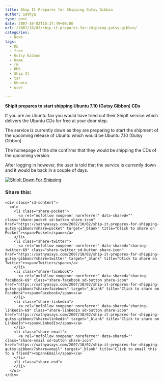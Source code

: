 ```yaml
---
title: Ship It Prepares for Shipping Gutsy Gibbon
author: Sathya
type: post
date: 2007-10-02T15:17:49+00:00
url: /2007/10/02/ship-it-prepares-for-shipping-gutsy-gibbon/
categories:
  - News
tags:
  - DE
  - free
  - Gutsy Gibbon
  - Home
  - rm
  - RMS
  - Ship It
  - tar
  - Ubuntu
  - user

---
```

<!-- -->

**ShipIt prepares to start shipping Ubuntu 7.10 (Gutsy Gibbon) CDs**

If you are an Ubuntu fan you would have tried out their ShipIt service which delivers the Ubuntu CDs for free at your door step.

The service is currently down as they are preparing to start the shipment of the upcoming release of Ubuntu which would be Ubuntu 7.10 (Gutsy Gibbon).

The homepage of the site confirms that they would be shipping the CDs of the upcoming version.

After logging in however, the user is told that the service is currently down and it would be back in a couple of days.

[<img src="https://i2.wp.com/sathyasays.com/wp-content/uploads/2007/10/ship-it.jpg?w=740" alt="ShipIt Down For Shipping" data-recalc-dims="1" />][1]

[][2]

<div class="sharedaddy sd-sharing-enabled">
  <div class="robots-nocontent sd-block sd-social sd-social-icon-text sd-sharing">
    <h3 class="sd-title">
      Share this:
    </h3>
    
    <div class="sd-content">
      <ul>
        <li class="share-pocket">
          <a rel="nofollow noopener noreferrer" data-shared="" class="share-pocket sd-button share-icon" href="https://sathyasays.com/2007/10/02/ship-it-prepares-for-shipping-gutsy-gibbon/?share=pocket" target="_blank" title="Click to share on Pocket"><span>Pocket</span></a>
        </li>
        <li class="share-twitter">
          <a rel="nofollow noopener noreferrer" data-shared="sharing-twitter-69" class="share-twitter sd-button share-icon" href="https://sathyasays.com/2007/10/02/ship-it-prepares-for-shipping-gutsy-gibbon/?share=twitter" target="_blank" title="Click to share on Twitter"><span>Twitter</span></a>
        </li>
        <li class="share-facebook">
          <a rel="nofollow noopener noreferrer" data-shared="sharing-facebook-69" class="share-facebook sd-button share-icon" href="https://sathyasays.com/2007/10/02/ship-it-prepares-for-shipping-gutsy-gibbon/?share=facebook" target="_blank" title="Click to share on Facebook"><span>Facebook</span></a>
        </li>
        <li class="share-linkedin">
          <a rel="nofollow noopener noreferrer" data-shared="sharing-linkedin-69" class="share-linkedin sd-button share-icon" href="https://sathyasays.com/2007/10/02/ship-it-prepares-for-shipping-gutsy-gibbon/?share=linkedin" target="_blank" title="Click to share on LinkedIn"><span>LinkedIn</span></a>
        </li>
        <li class="share-email">
          <a rel="nofollow noopener noreferrer" data-shared="" class="share-email sd-button share-icon" href="https://sathyasays.com/2007/10/02/ship-it-prepares-for-shipping-gutsy-gibbon/?share=email" target="_blank" title="Click to email this to a friend"><span>Email</span></a>
        </li>
        <li class="share-end">
        </li>
      </ul>
    </div>
  </div>
</div>

 [1]: https://i2.wp.com/sathyasays.com/wp-content/uploads/2007/10/ship-it.jpg "ShipIt Down For Shipping"
 [2]: http://sathyasays.com/wp-content/uploads/2007/10/ship-it.JPG "Ship It Closed in preparation For Gutsy Gibbon"